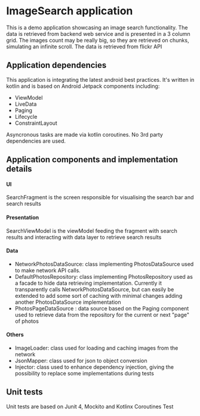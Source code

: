 ImageSearch application
=========================

This is a demo application showcasing an image search functionality. The data is retrieved from backend web service and is presented in a 3 column grid. The images count may be really big, so they are retrieved on chunks, simulating an infinite scroll.
The data is retrieved from flickr API

 Application dependencies
 -------------------------------
This application is integrating the latest android best practices. It's written in kotlin and is based on Android Jetpack components including:
- ViewModel
- LiveData
- Paging
- Lifecycle
- ConstraintLayout

Asyncronous tasks are made via kotlin coroutines.
No 3rd party dependencies are used.

Application components and implementation details
--------------------------------------------------------

#### UI
SearchFragment is the screen responsible for visualising the search bar and search results
#### Presentation
 SearchViewModel is the viewModel feeding the fragment with search results and interacting with data layer to retrieve search results
#### Data
 - NetworkPhotosDataSource: class implementing PhotosDataSource used to make network API calls.
 - DefaultPhotosRepository: class implementing PhotosRepository used as a facade to hide data retrieving implementation. Currently it transparently calls NetworkPhotosDataSource, but can easily be extended to add some sort of caching with minimal changes adding another PhotosDataSource implementation
 - PhotosPageDataSource : data source based on the Paging component used to retrieve data from the repository for the current or next "page" of photos

#### Others
 - ImageLoader: class used for loading and caching images from the network
 - JsonMapper: class used for json to object conversion
 - Injector: class used to enhance dependency injection, giving the possibility to replace some implementations during tests

## Unit tests
 Unit tests are based on Junit 4, Mockito and Kotlinx Coroutines Test